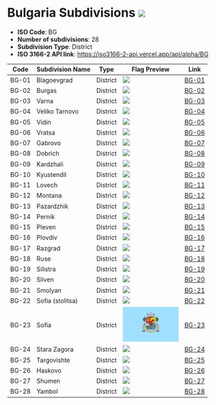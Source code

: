 # Bulgaria Subdivisions ![](https://flagcdn.com/h40/bg.png)

- **ISO Code**: BG
- **Number of subdivisions**: 28
- **Subdivision Type**: District
- **ISO 3166-2 API link**: https://iso3166-2-api.vercel.app/api/alpha/BG

| Code  | Subdivision Name         | Type | Flag Preview | Link |
|-------|--------------------------|--------------| -------------- |----------|
| BG-01 | Blagoevgrad | District | <img src='None' height='80'> | [BG-01](https://github.com/amckenna41/iso3166-flag-icons/blob/main/iso3166-2-icons/BG/BG-01.png) |
| BG-02 | Burgas | District | <img src='None' height='80'> | [BG-02](https://github.com/amckenna41/iso3166-flag-icons/blob/main/iso3166-2-icons/BG/BG-02.png) |
| BG-03 | Varna | District | <img src='None' height='80'> | [BG-03](https://github.com/amckenna41/iso3166-flag-icons/blob/main/iso3166-2-icons/BG/BG-03.png) |
| BG-04 | Veliko Tarnovo | District | <img src='None' height='80'> | [BG-04](https://github.com/amckenna41/iso3166-flag-icons/blob/main/iso3166-2-icons/BG/BG-04.png) |
| BG-05 | Vidin | District | <img src='None' height='80'> | [BG-05](https://github.com/amckenna41/iso3166-flag-icons/blob/main/iso3166-2-icons/BG/BG-05.png) |
| BG-06 | Vratsa | District | <img src='None' height='80'> | [BG-06](https://github.com/amckenna41/iso3166-flag-icons/blob/main/iso3166-2-icons/BG/BG-06.png) |
| BG-07 | Gabrovo | District | <img src='None' height='80'> | [BG-07](https://github.com/amckenna41/iso3166-flag-icons/blob/main/iso3166-2-icons/BG/BG-07.svg) |
| BG-08 | Dobrich | District | <img src='None' height='80'> | [BG-08](https://github.com/amckenna41/iso3166-flag-icons/blob/main/iso3166-2-icons/BG/BG-08.svg) |
| BG-09 | Kardzhali | District | <img src='None' height='80'> | [BG-09](https://github.com/amckenna41/iso3166-flag-icons/blob/main/iso3166-2-icons/BG/BG-09.png) |
| BG-10 | Kyustendil | District | <img src='None' height='80'> | [BG-10](https://github.com/amckenna41/iso3166-flag-icons/blob/main/iso3166-2-icons/BG/BG-10.png) |
| BG-11 | Lovech | District | <img src='None' height='80'> | [BG-11](https://github.com/amckenna41/iso3166-flag-icons/blob/main/iso3166-2-icons/BG/BG-11.png) |
| BG-12 | Montana | District | <img src='None' height='80'> | [BG-12](https://github.com/amckenna41/iso3166-flag-icons/blob/main/iso3166-2-icons/BG/BG-12.svg) |
| BG-13 | Pazardzhik | District | <img src='None' height='80'> | [BG-13](https://github.com/amckenna41/iso3166-flag-icons/blob/main/iso3166-2-icons/BG/BG-13.png) |
| BG-14 | Pernik | District | <img src='None' height='80'> | [BG-14](https://github.com/amckenna41/iso3166-flag-icons/blob/main/iso3166-2-icons/BG/BG-14.png) |
| BG-15 | Pleven | District | <img src='None' height='80'> | [BG-15](https://github.com/amckenna41/iso3166-flag-icons/blob/main/iso3166-2-icons/BG/BG-15.jpg) |
| BG-16 | Plovdiv | District | <img src='None' height='80'> | [BG-16](https://github.com/amckenna41/iso3166-flag-icons/blob/main/iso3166-2-icons/BG/BG-16.svg) |
| BG-17 | Razgrad | District | <img src='None' height='80'> | [BG-17](https://github.com/amckenna41/iso3166-flag-icons/blob/main/iso3166-2-icons/BG/BG-17.png) |
| BG-18 | Ruse | District | <img src='None' height='80'> | [BG-18](https://github.com/amckenna41/iso3166-flag-icons/blob/main/iso3166-2-icons/BG/BG-18.png) |
| BG-19 | Silistra | District | <img src='None' height='80'> | [BG-19](https://github.com/amckenna41/iso3166-flag-icons/blob/main/iso3166-2-icons/BG/BG-19.jpg) |
| BG-20 | Sliven | District | <img src='None' height='80'> | [BG-20](https://github.com/amckenna41/iso3166-flag-icons/blob/main/iso3166-2-icons/BG/BG-20.png) |
| BG-21 | Smolyan | District | <img src='None' height='80'> | [BG-21](https://github.com/amckenna41/iso3166-flag-icons/blob/main/iso3166-2-icons/BG/BG-21.jpg) |
| BG-22 | Sofia (stolitsa) | District | <img src='None' height='80'> | [BG-22](https://github.com/amckenna41/iso3166-flag-icons/blob/main/iso3166-2-icons/BG/BG-22.svg) |
| BG-23 | Sofia | District | <img src='https://raw.githubusercontent.com/amckenna41/iso3166-flag-icons/main/iso3166-2-icons/BG/BG-23.svg' height='80'> | [BG-23](https://github.com/amckenna41/iso3166-flag-icons/blob/main/iso3166-2-icons/BG/BG-23.svg) |
| BG-24 | Stara Zagora | District | <img src='None' height='80'> | [BG-24](https://github.com/amckenna41/iso3166-flag-icons/blob/main/iso3166-2-icons/BG/BG-24.svg) |
| BG-25 | Targovishte | District | <img src='None' height='80'> | [BG-25](https://github.com/amckenna41/iso3166-flag-icons/blob/main/iso3166-2-icons/BG/BG-25.jpg) |
| BG-26 | Haskovo | District | <img src='None' height='80'> | [BG-26](https://github.com/amckenna41/iso3166-flag-icons/blob/main/iso3166-2-icons/BG/BG-26.png) |
| BG-27 | Shumen | District | <img src='None' height='80'> | [BG-27](https://github.com/amckenna41/iso3166-flag-icons/blob/main/iso3166-2-icons/BG/BG-27.png) |
| BG-28 | Yambol | District | <img src='None' height='80'> | [BG-28](https://github.com/amckenna41/iso3166-flag-icons/blob/main/iso3166-2-icons/BG/BG-28.png) |
